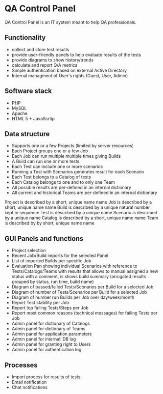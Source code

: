 # QA Control Panel

QA Control Panel is an IT system meant to help QA professionals.

## Functionality
* collect and store test results 
* provide user-friendly panels to help evaluate results of the tests
* provide diagrams to show history/trends
* calculate and report Q/A metrics
* Simple authentication based on external Active Directory 
* Internal managment of User's rights (Guest, User, Admin)

## Software stack
* PHP
* MySQL
* Apache 
* HTML 5 + JavaScrtip

## Data structure
* Supports one or a few Projects (limited by server resources)
* Each Project groups one or a few Job
* Each Job can run multiple multiple times giving Builds
* A Build can run one or more tests
* Each Test can include one or more scenarios
* Running a Test with Scenarios generates result for each Scenario
* Each Test belongs to a Catalog of tests
* Each Catalog belongs to one and to only one Team
* All possible results are per-defined in an internal dictionary
* All current and historical Teams are per-defined in an internal dictionary

Project is described by a short, unique name name 
Job is described by a short, unique name name 
Build is described by a unique natural number kept in sequence
Test is described by a unique name
Scenario is described by a unique name
Catalog is described by a short, unique name name 
Team is described by by short, unique name name 

## GUI Panels and functions
* Project selection
* Recent Job/Build imports for the selected Panel
* List of imported Builds per specific Job
* Evaluation Pan showing individual Scenarios with reference to Tests/Catalogs/Teams with results that allows to manual assigned a new status with a comment, is shows build summary (arrogated results grouped by status, run time, build name)
* Diagram of passed/failed Tests/Scenarios per Build for a selected Job
* Diagram of number of Tests/Scenarios per Build for a selected Job
* Diagram of number run Builds per Job over day/week/month
* Report Test stability per Job
* Report top failing Tests/Steps per Job
* Report most common reasons (technical messages) for failing Tests  per Job
* Admin panel for dictionary of Catalogs
* Admin panel for dictionary of Teams 
* Admin panel for application parameters
* Admin panel for internall DB log
* Admin panel for granting right to Users
* Admin panel for authentication log

## Processes
* Import process for results of tests
* Email notification
* Chat notifications
